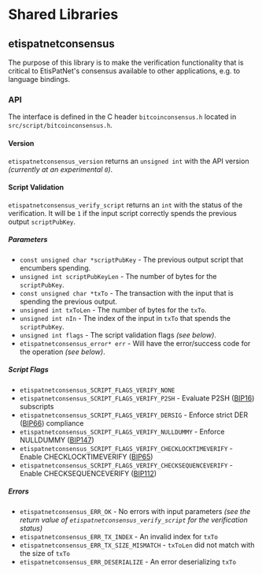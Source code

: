 Shared Libraries
================

## etispatnetconsensus

The purpose of this library is to make the verification functionality that is critical to EtisPatNet's consensus available to other applications, e.g. to language bindings.

### API

The interface is defined in the C header `bitcoinconsensus.h` located in  `src/script/bitcoinconsensus.h`.

#### Version

`etispatnetconsensus_version` returns an `unsigned int` with the API version *(currently at an experimental `0`)*.

#### Script Validation

`etispatnetconsensus_verify_script` returns an `int` with the status of the verification. It will be `1` if the input script correctly spends the previous output `scriptPubKey`.

##### Parameters
- `const unsigned char *scriptPubKey` - The previous output script that encumbers spending.
- `unsigned int scriptPubKeyLen` - The number of bytes for the `scriptPubKey`.
- `const unsigned char *txTo` - The transaction with the input that is spending the previous output.
- `unsigned int txToLen` - The number of bytes for the `txTo`.
- `unsigned int nIn` - The index of the input in `txTo` that spends the `scriptPubKey`.
- `unsigned int flags` - The script validation flags *(see below)*.
- `etispatnetconsensus_error* err` - Will have the error/success code for the operation *(see below)*.

##### Script Flags
- `etispatnetconsensus_SCRIPT_FLAGS_VERIFY_NONE`
- `etispatnetconsensus_SCRIPT_FLAGS_VERIFY_P2SH` - Evaluate P2SH ([BIP16](https://github.com/bitcoin/bips/blob/master/bip-0016.mediawiki)) subscripts
- `etispatnetconsensus_SCRIPT_FLAGS_VERIFY_DERSIG` - Enforce strict DER ([BIP66](https://github.com/bitcoin/bips/blob/master/bip-0066.mediawiki)) compliance
- `etispatnetconsensus_SCRIPT_FLAGS_VERIFY_NULLDUMMY` - Enforce NULLDUMMY ([BIP147](https://github.com/bitcoin/bips/blob/master/bip-0147.mediawiki))
- `etispatnetconsensus_SCRIPT_FLAGS_VERIFY_CHECKLOCKTIMEVERIFY` - Enable CHECKLOCKTIMEVERIFY ([BIP65](https://github.com/bitcoin/bips/blob/master/bip-0065.mediawiki))
- `etispatnetconsensus_SCRIPT_FLAGS_VERIFY_CHECKSEQUENCEVERIFY` - Enable CHECKSEQUENCEVERIFY ([BIP112](https://github.com/bitcoin/bips/blob/master/bip-0112.mediawiki))

##### Errors
- `etispatnetconsensus_ERR_OK` - No errors with input parameters *(see the return value of `etispatnetconsensus_verify_script` for the verification status)*
- `etispatnetconsensus_ERR_TX_INDEX` - An invalid index for `txTo`
- `etispatnetconsensus_ERR_TX_SIZE_MISMATCH` - `txToLen` did not match with the size of `txTo`
- `etispatnetconsensus_ERR_DESERIALIZE` - An error deserializing `txTo`
